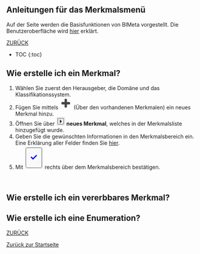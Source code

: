 ## Anleitungen für das Merkmalsmenü

Auf der Seite werden die Basisfunktionen von BIMeta vorgestellt. 
Die Benutzeroberfläche wird [hier](2.3.2_UIMerkmal.md) erklärt. 

[ZURÜCK](2.2.0_Anleitungen.md)

* TOC
{:toc}

## Wie erstelle ich ein Merkmal?
1. Wählen Sie zuerst den Herausgeber, die Domäne und das Klassifikationssystem.
2. Fügen Sie mittels ![Plus-Symbol](/Bilder/Plus-Symbol.png) (Über den vorhandenen Merkmalen) ein neues Merkmal hinzu.
3. Öffnen Sie über ![AufklappenMerkmal](/Bilder/AufklappenMerkmal.png) **neues Merkmal**, welches in der Merkmalsliste hinzugefügt wurde.
4. Geben Sie die gewünschten Informationen in den Merkmalsbereich ein. Eine Erklärung aller Felder finden Sie [hier]().
5. Mit ![Bestaetigung](/Bilder/Bestaetigung.png) rechts über dem Merkmalsbereich bestätigen.
<br>

## Wie erstelle ich ein vererbbares Merkmal?


## Wie erstelle ich eine Enumeration?



[ZURÜCK](2.2.0_Anleitungen.md)

[Zurück zur Startseite]()

